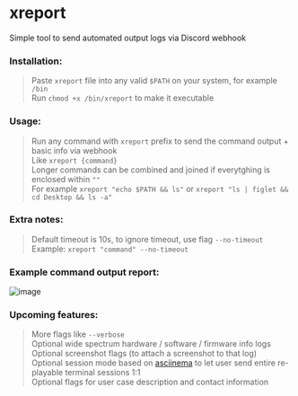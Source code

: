 # xreport
Simple tool to send automated output logs via Discord webhook
### Installation:
> Paste `xreport` file into any valid `$PATH` on your system, for example `/bin` \
> Run `chmod +x /bin/xreport` to make it executable

### Usage:
> Run any command with `xreport` prefix to send the command output + basic info via webhook \
> Like `xreport {command}` \
> Longer commands can be combined and joined if everytghing is enclosed within `""` \
> For example `xreport "echo $PATH && ls"` or `xreport "ls | figlet && cd Desktop && ls -a"`

### Extra notes:
> Default timeout is 10s, to ignore timeout, use flag `--no-timeout` \
> Example: `xreport "command" --no-timeout`
### Example command output report:
![image](https://github.com/GNU-Szmelc/xreport/assets/95081005/c39f43d7-7a7b-45ff-a921-4b868c454bdb)

### Upcoming features:
> More flags like `--verbose` \
> Optional wide spectrum hardware / software / firmware info logs \
> Optional screenshot flags (to attach a screenshot to that log) \
> Optional session mode based on [asciinema](https://asciinema.org/) to let user send entire re-playable terminal sessions 1:1 \
> Optional flags for user case description and contact information
